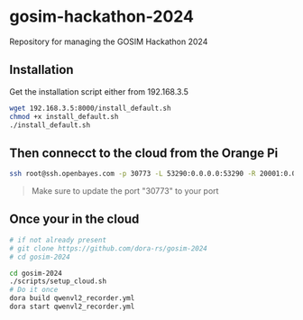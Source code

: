 # gosim-hackathon-2024

Repository for managing the GOSIM Hackathon 2024

## Installation

Get the installation script either from 192.168.3.5

```bash
wget 192.168.3.5:8000/install_default.sh
chmod +x install_default.sh
./install_default.sh
```

## Then connecct to the cloud from the Orange Pi

```bash
ssh root@ssh.openbayes.com -p 30773 -L 53290:0.0.0.0:53290 -R 20001:0.0.0.0:20001 -L 20002:0.0.0.0:20002
```

> Make sure to update the port "30773" to your port

## Once your in the cloud

```bash
# if not already present
# git clone https://github.com/dora-rs/gosim-2024
# cd gosim-2024

cd gosim-2024
./scripts/setup_cloud.sh
# Do it once
dora build qwenvl2_recorder.yml
dora start qwenvl2_recorder.yml
```
